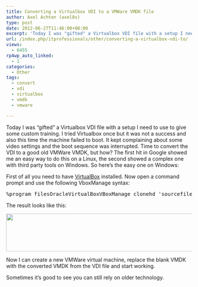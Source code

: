 ```yaml
---
title: Converting a Virtualbox VDI to a VMWare VMDK file
author: Axel Achten (axel8s)
type: post
date: 2012-06-27T11:46:00+00:00
excerpt: 'Today I was "gifted" a Virtualbox VDI file with a setup I need to use to give some custom training. I tried Virtualbox once but it was not a success and also this time the machine failed to boot. It kept complaining about some video settings and the boo&hellip;'
url: /index.php/itprofessionals/other/converting-a-virtualbox-vdi-to/
views:
  - 6455
rp4wp_auto_linked:
  - 1
categories:
  - Other
tags:
  - convert
  - vdi
  - virtualbox
  - vmdk
  - vmware

---
```

Today I was &#8220;gifted&#8221; a Virtualbox VDI file with a setup I need to use to give some custom training. I tried Virtualbox once but it was not a success and also this time the machine failed to boot. It kept complaining about some video settings and the boot sequence was interrupted. Time to convert the VDI to a good old VMWare VMDK, but how? The first hit in Google showed me an easy way to do this on a Linux, the second showed a complex one with third party tools on Windows. So here&#8217;s the easy one on Windows:
  
First of all you need to have [VirtualBox][1] installed. Now open a command prompt and use the following VboxManage syntax:

<pre>%program filesOracleVirtualBoxVBoxManage clonehd 'sourcefile'.vdi 'destinationfile'.vmdk --format VMDK</pre>

The result looks like this:

<div class="image_block">
  <a href="/wp-content/uploads/users/axel8s/VDI2VMDK.png?mtime=1340804694"><img alt="" src="/wp-content/uploads/users/axel8s/VDI2VMDK.png?mtime=1340804694" width="676" height="102" /></a>
</div>

Now I can create a new VMWare virtual machine, replace the blank VMDK with the converted VMDK from the VDI file and start working.
  
Sometimes it&#8217;s good to see you can still rely on older technology.

 [1]: https://www.virtualbox.org/wiki/Downloads